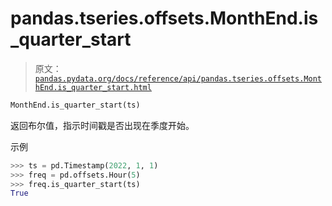 # pandas.tseries.offsets.MonthEnd.is_quarter_start

> 原文：[`pandas.pydata.org/docs/reference/api/pandas.tseries.offsets.MonthEnd.is_quarter_start.html`](https://pandas.pydata.org/docs/reference/api/pandas.tseries.offsets.MonthEnd.is_quarter_start.html)

```py
MonthEnd.is_quarter_start(ts)
```

返回布尔值，指示时间戳是否出现在季度开始。

示例

```py
>>> ts = pd.Timestamp(2022, 1, 1)
>>> freq = pd.offsets.Hour(5)
>>> freq.is_quarter_start(ts)
True 
```
